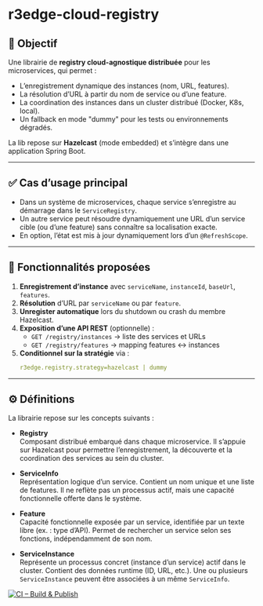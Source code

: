 # r3edge-cloud-registry

## 🎯 Objectif

Une librairie de **registry cloud-agnostique distribuée** pour les microservices, qui permet :
- L’enregistrement dynamique des instances (nom, URL, features).
- La résolution d’URL à partir du nom de service ou d’une feature.
- La coordination des instances dans un cluster distribué (Docker, K8s, local).
- Un fallback en mode "dummy" pour les tests ou environnements dégradés.

La lib repose sur **Hazelcast** (mode embedded) et s’intègre dans une application Spring Boot.

---

## ✅ Cas d’usage principal

- Dans un système de microservices, chaque service s’enregistre au démarrage dans le `ServiceRegistry`.
- Un autre service peut résoudre dynamiquement une URL d’un service cible (ou d’une feature) sans connaître sa localisation exacte.
- En option, l’état est mis à jour dynamiquement lors d’un `@RefreshScope`.

---

## 🧩 Fonctionnalités proposées

1. **Enregistrement d’instance** avec `serviceName`, `instanceId`, `baseUrl`, `features`.
2. **Résolution** d’URL par `serviceName` ou par `feature`.
3. **Unregister automatique** lors du shutdown ou crash du membre Hazelcast.
4. **Exposition d’une API REST** (optionnelle) :
   - `GET /registry/instances` → liste des services et URLs
   - `GET /registry/features` → mapping features ↔ instances
5. **Conditionnel sur la stratégie** via :
   ```yaml
   r3edge.registry.strategy=hazelcast | dummy
   ```

---

## ⚙️ Définitions

La librairie repose sur les concepts suivants :

- **Registry**  
  Composant distribué embarqué dans chaque microservice. Il s’appuie sur Hazelcast pour permettre l’enregistrement, la découverte et la coordination des services au sein du cluster.

- **ServiceInfo**  
  Représentation logique d’un service. Contient un nom unique et une liste de features. Il ne reflète pas un processus actif, mais une capacité fonctionnelle offerte dans le système.

- **Feature**  
  Capacité fonctionnelle exposée par un service, identifiée par un texte libre (ex. : type d’API). Permet de rechercher un service selon ses fonctions, indépendamment de son nom.

- **ServiceInstance**  
  Représente un processus concret (instance d’un service) actif dans le cluster. Contient des données runtime (ID, URL, etc.). Une ou plusieurs `ServiceInstance` peuvent être associées à un même `ServiceInfo`.


[![CI – Build & Publish](https://github.com/dsissoko/r3edge-cloud-registry/actions/workflows/cicd_code.yml/badge.svg)](https://github.com/dsissoko/r3edge-cloud-registry/actions/workflows/cicd_code.yml)

